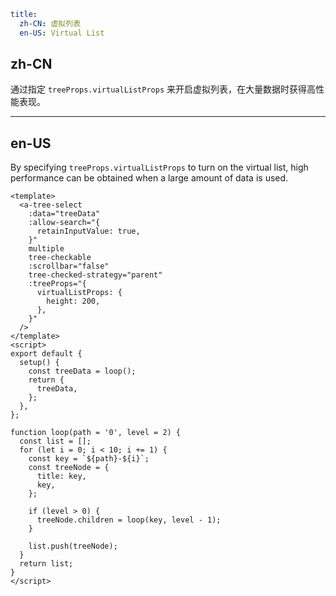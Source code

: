 ```yaml
title:
  zh-CN: 虚拟列表
  en-US: Virtual List
```

## zh-CN

通过指定 `treeProps.virtualListProps` 来开启虚拟列表，在大量数据时获得高性能表现。

---

## en-US

By specifying `treeProps.virtualListProps` to turn on the virtual list, high performance can be obtained when a large
amount of data is used.

```vue
<template>
  <a-tree-select
    :data="treeData"
    :allow-search="{
      retainInputValue: true,
    }"
    multiple
    tree-checkable
    :scrollbar="false"
    tree-checked-strategy="parent"
    :treeProps="{
      virtualListProps: {
        height: 200,
      },
    }"
  />
</template>
<script>
export default {
  setup() {
    const treeData = loop();
    return {
      treeData,
    };
  },
};

function loop(path = '0', level = 2) {
  const list = [];
  for (let i = 0; i < 10; i += 1) {
    const key = `${path}-${i}`;
    const treeNode = {
      title: key,
      key,
    };

    if (level > 0) {
      treeNode.children = loop(key, level - 1);
    }

    list.push(treeNode);
  }
  return list;
}
</script>
```
